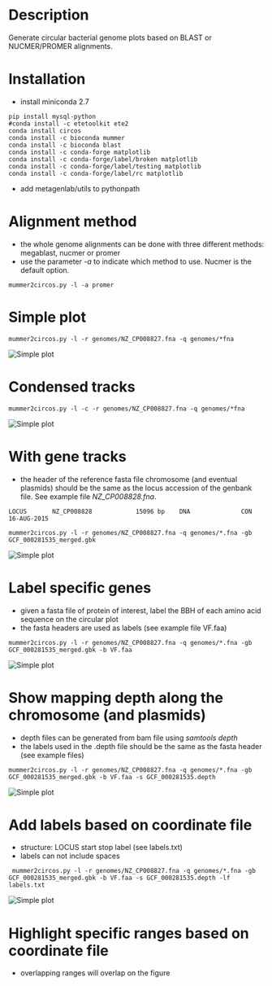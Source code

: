
# Description

Generate circular bacterial genome plots based on BLAST or NUCMER/PROMER alignments.

# Installation

- install miniconda 2.7

```
pip install mysql-python
#conda install -c etetoolkit ete2
conda install circos
conda install -c bioconda mummer
conda install -c bioconda blast
conda install -c conda-forge matplotlib
conda install -c conda-forge/label/broken matplotlib
conda install -c conda-forge/label/testing matplotlib
conda install -c conda-forge/label/rc matplotlib
```

- add metagenlab/utils to pythonpath

# Alignment method

- the whole genome alignments can be done with three different methods: megablast, nucmer or promer
- use the parameter *-a* to indicate which method to use. Nucmer is the default option.

```mummer2circos.py -l -a promer```

# Simple plot

```mummer2circos.py -l -r genomes/NZ_CP008827.fna -q genomes/*fna```

![Simple plot](examples/images/nucmer2circos_simple.png)

# Condensed tracks

```mummer2circos.py -l -c -r genomes/NZ_CP008827.fna -q genomes/*fna```

![Simple plot](examples/images/nucmer2circos_condensed.png)

# With gene tracks

- the header of the reference fasta file chromosome (and eventual plasmids) should be the same as the locus accession of the genbank file. See example file *NZ_CP008828.fna*.

```LOCUS       NZ_CP008828            15096 bp    DNA              CON 16-AUG-2015```

```mummer2circos.py -l -r genomes/NZ_CP008827.fna -q genomes/*.fna -gb GCF_000281535_merged.gbk```

![Simple plot](examples/images/nucmer2circos_gene_tracks.png)

# Label specific genes

- given a fasta file of protein of interest, label the BBH of each amino acid sequence on the circular plot
- the fasta headers are used as labels (see example file VF.faa)

``` mummer2circos.py -l -r genomes/NZ_CP008827.fna -q genomes/*.fna -gb GCF_000281535_merged.gbk -b VF.faa ```

![Simple plot](examples/images/nucmer2circos_labels.png)

# Show mapping depth along the chromosome (and plasmids)

- depth files can be generated from bam file using *samtools depth*
- the labels used in the .depth file should be the same as the fasta header (see example files) 

``` mummer2circos.py -l -r genomes/NZ_CP008827.fna -q genomes/*.fna -gb GCF_000281535_merged.gbk -b VF.faa -s GCF_000281535.depth ```

![Simple plot](examples/images/nucmer2circos_depth.png)

# Add labels based on coordinate file

- structure: LOCUS start stop label (see labels.txt)
- labels can not include spaces

``` mummer2circos.py -l -r genomes/NZ_CP008827.fna -q genomes/*.fna -gb GCF_000281535_merged.gbk -b VF.faa -s GCF_000281535.depth -lf labels.txt```

![Simple plot](examples/images/nucmer2circos_labels_coord.png)

# Highlight specific ranges based on coordinate file

- overlapping ranges will overlap on the figure







